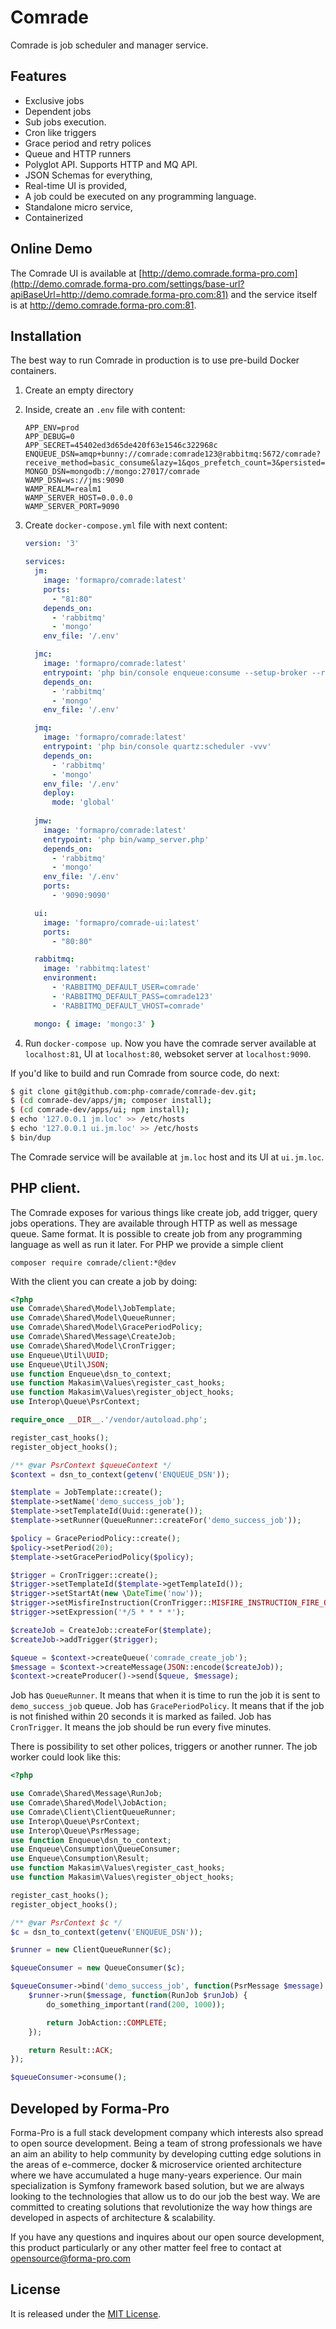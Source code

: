 # Comrade

Comrade is job scheduler and manager service.

## Features

* Exclusive jobs
* Dependent jobs
* Sub jobs execution.
* Cron like triggers
* Grace period and retry polices
* Queue and HTTP runners
* Polyglot API. Supports HTTP and MQ API.
* JSON Schemas for everything,
* Real-time UI is provided, 
* A job could be executed on any programming language. 
* Standalone micro service,
* Containerized

## Online Demo

The Comrade UI is available at [http://demo.comrade.forma-pro.com](http://demo.comrade.forma-pro.com/settings/base-url?apiBaseUrl=http://demo.comrade.forma-pro.com:81) and the service itself is at http://demo.comrade.forma-pro.com:81.


## Installation

The best way to run Comrade in production is to use pre-build Docker containers.

1. Create an empty directory
2. Inside, create an `.env` file with content:

    ```
    APP_ENV=prod
    APP_DEBUG=0
    APP_SECRET=45402ed3d65de420f63e1546c322968c
    ENQUEUE_DSN=amqp+bunny://comrade:comrade123@rabbitmq:5672/comrade?receive_method=basic_consume&lazy=1&qos_prefetch_count=3&persisted=1&connection_timeout&connection_timeout=20
    MONGO_DSN=mongodb://mongo:27017/comrade
    WAMP_DSN=ws://jms:9090
    WAMP_REALM=realm1
    WAMP_SERVER_HOST=0.0.0.0
    WAMP_SERVER_PORT=9090
    ```

3. Create `docker-compose.yml` file with next content:
 
    ```yaml
    version: '3'
    
    services:
      jm:
        image: 'formapro/comrade:latest'
        ports:
          - "81:80"
        depends_on:
          - 'rabbitmq'
          - 'mongo'
        env_file: '/.env'
    
      jmc:
        image: 'formapro/comrade:latest'
        entrypoint: 'php bin/console enqueue:consume --setup-broker --receive-timeout=10000 --memory-limit=100 -vvv'
        depends_on:
          - 'rabbitmq'
          - 'mongo'
        env_file: '/.env'
    
      jmq:
        image: 'formapro/comrade:latest'
        entrypoint: 'php bin/console quartz:scheduler -vvv'
        depends_on:
          - 'rabbitmq'
          - 'mongo'
        env_file: '/.env'
        deploy:
          mode: 'global'
          
      jmw:
        image: 'formapro/comrade:latest'
        entrypoint: 'php bin/wamp_server.php'
        depends_on:
          - 'rabbitmq'
          - 'mongo'
        env_file: '/.env'
        ports:
          - '9090:9090'
    
      ui:
        image: 'formapro/comrade-ui:latest'
        ports:
          - "80:80"
    
      rabbitmq:
        image: 'rabbitmq:latest'
        environment:
          - 'RABBITMQ_DEFAULT_USER=comrade'
          - 'RABBITMQ_DEFAULT_PASS=comrade123'
          - 'RABBITMQ_DEFAULT_VHOST=comrade'
    
      mongo: { image: 'mongo:3' }
    ```
    
4. Run `docker-compose up`. Now you have the comrade server available at `localhost:81`, UI at `localhost:80`, websoket server at `localhost:9090`.

If you'd like to build and run Comrade from source code, do next:

```bash
$ git clone git@github.com:php-comrade/comrade-dev.git;
$ (cd comrade-dev/apps/jm; composer install);
$ (cd comrade-dev/apps/ui; npm install);
$ echo '127.0.0.1 jm.loc' >> /etc/hosts
$ echo '127.0.0.1 ui.jm.loc' >> /etc/hosts
$ bin/dup
```

The Comrade service will be available at `jm.loc` host and its UI at `ui.jm.loc`.

## PHP client.

The Comrade exposes for various things like create job, add trigger, query jobs operations. They are available through HTTP as well as message queue. Same format.
It is possible to create job from any programming language as well as run it later. For PHP we provide a simple client

```
composer require comrade/client:*@dev 
```

With the client you can create a job by doing:

```php
<?php
use Comrade\Shared\Model\JobTemplate;
use Comrade\Shared\Model\QueueRunner;
use Comrade\Shared\Model\GracePeriodPolicy;
use Comrade\Shared\Message\CreateJob;
use Comrade\Shared\Model\CronTrigger;
use Enqueue\Util\UUID;
use Enqueue\Util\JSON;
use function Enqueue\dsn_to_context;
use function Makasim\Values\register_cast_hooks;
use function Makasim\Values\register_object_hooks;
use Interop\Queue\PsrContext;

require_once __DIR__.'/vendor/autoload.php';

register_cast_hooks();
register_object_hooks();

/** @var PsrContext $queueContext */
$context = dsn_to_context(getenv('ENQUEUE_DSN'));

$template = JobTemplate::create();
$template->setName('demo_success_job');
$template->setTemplateId(Uuid::generate());
$template->setRunner(QueueRunner::createFor('demo_success_job'));

$policy = GracePeriodPolicy::create();
$policy->setPeriod(20);
$template->setGracePeriodPolicy($policy);

$trigger = CronTrigger::create();
$trigger->setTemplateId($template->getTemplateId());
$trigger->setStartAt(new \DateTime('now'));
$trigger->setMisfireInstruction(CronTrigger::MISFIRE_INSTRUCTION_FIRE_ONCE_NOW);
$trigger->setExpression('*/5 * * * *');

$createJob = CreateJob::createFor($template);
$createJob->addTrigger($trigger);

$queue = $context->createQueue('comrade_create_job');
$message = $context->createMessage(JSON::encode($createJob));
$context->createProducer()->send($queue, $message);
```

Job has `QueueRunner`. It means that when it is time to run the job it is sent to `demo_success_job` queue. 
Job has `GracePeriodPolicy`. It means that if the job is not finished within 20 seconds it is marked as failed.
Job has `CronTrigger`. It means the job should be run every five minutes.

There is possibility to set other polices, triggers or another runner.
The job worker could look like this:

```php
<?php

use Comrade\Shared\Message\RunJob;
use Comrade\Shared\Model\JobAction;
use Comrade\Client\ClientQueueRunner;
use Interop\Queue\PsrContext;
use Interop\Queue\PsrMessage;
use function Enqueue\dsn_to_context;
use Enqueue\Consumption\QueueConsumer;
use Enqueue\Consumption\Result;
use function Makasim\Values\register_cast_hooks;
use function Makasim\Values\register_object_hooks;

register_cast_hooks();
register_object_hooks();

/** @var PsrContext $c */
$c = dsn_to_context(getenv('ENQUEUE_DSN'));

$runner = new ClientQueueRunner($c);

$queueConsumer = new QueueConsumer($c);

$queueConsumer->bind('demo_success_job', function(PsrMessage $message) use ($runner) {
    $runner->run($message, function(RunJob $runJob) {
        do_something_important(rand(200, 1000));

        return JobAction::COMPLETE;
    });

    return Result::ACK;
});

$queueConsumer->consume();
```

## Developed by Forma-Pro

Forma-Pro is a full stack development company which interests also spread to open source development. 
Being a team of strong professionals we have an aim an ability to help community by developing cutting edge solutions in the areas of e-commerce, docker & microservice oriented architecture where we have accumulated a huge many-years experience. 
Our main specialization is Symfony framework based solution, but we are always looking to the technologies that allow us to do our job the best way. We are committed to creating solutions that revolutionize the way how things are developed in aspects of architecture & scalability.

If you have any questions and inquires about our open source development, this product particularly or any other matter feel free to contact at opensource@forma-pro.com

## License

It is released under the [MIT License](LICENSE).   

